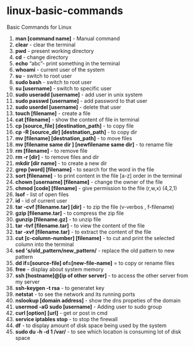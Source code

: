 # linux-basic-commands
Basic Commands for Linux
1. **man [command name]** - Manual command 
2. **clear** - clear the terminal
3. **pwd** - present working directory 
4. **cd** - change directory 
5. **echo** “abc”- print something in the terminal
6. **whoami** - current user of the system 
7. **su** - switch to root user 
8. **sudo bash** - switch to root user 
9. **su [username]** - switch to specific user
10. **sudo useradd [username]** - add user in unix system
11. **sudo passwd [username]** - add password to that user 
12. **sudo userdel [username]** - delete that user 
13. **touch [filename]** - create a file 
14. **cat [filename]** - show the content of file in terminal 
15. **cp [source_file] [destination_path]** - to copy file 
16. **cp -R [source_dir] [destnation_path]** - to copy dir 
17. **mv [filename] [destnation_path]** - to move files 
18. **mv [filename same dir ] [newfilename same dir]** - to rename file 
19. **rm [filename]** - to remove file 
20. **rm -r [dir]** - to remove files and dir
21. **mkdir [dir name]** - to create a new dir 
22. **grep [word] [filename]** - to search for the word in the file
23. **sort [filename]** - to print content in the file [a-z] order in the terminal 
24. **chown [username] [filename]** - change the owner of the file
25. **chmod [code] [filename]** - give permission to the file (r,w,x) (4,2,1)
26. **lsof** - list of open files
27. **id** - id of current user 
28. **tar -cvf [filename.tar] [dir]** -  to zip the file (v-verbos , f-filename)
29. **gzip [filename.tar]** - to compress the zip file 
30. **gunzip [filename.gz]** - to unzip file 
31. **tar -tvf [filename.tar]** - to view the content of the file
32. **tar -xvf [filename.tar]** - to extract the content of the file 
33. **cut [c-column-number] [filename]** - to cut and print the selected column into the terminal 
34. **sed 's/old_pattern/new_pattern/** - replace the old pattern to new pattern 
35. **dd if=[source-file] of=[new-file-name]** = to copy or rename files
36. **free** - display about system memory
37. **ssh [hostname]@[ip of other server]** - to access the other server from my server
38. **ssh-keygen -t rsa** - to generatet key
39. **netstat** -  to see the network and its running ports
40. **nslookup [domain address]** - show the dns propeties of the domain
41. **usermod -aG sudo [username]** - Adding user to sudo group  
42. **curl [option] [url]** - get or post in cmd
43. **service iptables stop** - to stop the firewall
44. **df**  - to display amount of disk space being used by the system
45. **sudo du -h -d 1 /var/** - to see which location is consuming lot of disk space
